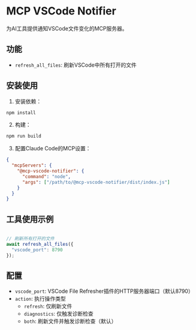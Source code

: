 # MCP VSCode Notifier

为AI工具提供通知VSCode文件变化的MCP服务器。

## 功能
- `refresh_all_files`: 刷新VSCode中所有打开的文件

## 安装使用

1. 安装依赖：
```bash
npm install
```

2. 构建：
```bash
npm run build
```

3. 配置Claude Code的MCP设置：
```json
{
  "mcpServers": {
    "@mcp-vscode-notifier": {
      "command": "node",
      "args": ["/path/to/@mcp-vscode-notifier/dist/index.js"]
    }
  }
}
```

## 工具使用示例

```typescript

// 刷新所有打开的文件
await refresh_all_files({
  "vscode_port": 8790
});
```

## 配置

- `vscode_port`: VSCode File Refresher插件的HTTP服务器端口（默认8790）
- `action`: 执行操作类型
  - `refresh`: 仅刷新文件
  - `diagnostics`: 仅触发诊断检查
  - `both`: 刷新文件并触发诊断检查（默认）